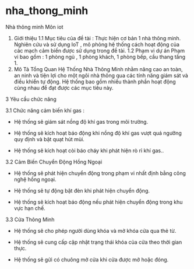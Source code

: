 # nha_thong_minh
Nhà thông minh Môn iot 
1. Giới thiệu
1.1 Mục tiêu của đề tài :
   Thực hiện cơ bản 1 nhà thông minh. Nghiên cứu và sử dụng IoT , mô phỏng hệ thống cách hoạt động của các mạch cảm biến được sử dụng trong đề tài.
1.2 Phạm vi dự án 
  Phạm vi bao gồm : 1 phòng ngủ , 1 phòng khách, 1 phòng bếp, cầu thang tầng 1.
2. Mô Tả Tổng Quan
Hệ Thống Nhà Thông Minh nhằm nâng cao an toàn, an ninh và tiện lợi cho một ngôi nhà thông qua các tính năng giám sát và điều khiển tự động. Hệ thống bao gồm nhiều thành phần hoạt động cùng nhau để đạt được các mục tiêu này.

3 Yêu cầu chức năng

3.1 Chức năng cảm biến khí gas :
- Hệ thống sẽ giám sát nồng độ khí gas trong môi trường.

- Hệ thống sẽ kích hoạt báo động khi nồng độ khí gas vượt quá ngưỡng quy định và bật quạt hút mùi.

- Hệ thống sẽ kích hoạt còi báo cháy  khi phát hiện rò rỉ khí gas..

3.2 Cảm Biến Chuyển Động Hồng Ngoại
- Hệ thống sẽ phát hiện chuyển động trong phạm vi nhất định bằng công nghệ hồng ngoại.

- Hệ thống sẽ tự động bật đèn khi phát hiện chuyển động.

- Hệ thống sẽ kích hoạt báo động nếu phát hiện chuyển động trong khu vực hạn chế.


3.3 Cửa Thông Minh
- Hệ thống sẽ cho phép người dùng khóa và mở khóa cửa qua thẻ từ.

- Hệ thống sẽ cung cấp cập nhật trạng thái khóa của cửa theo thời gian thực.

- Hệ thống sẽ gửi có chuông mở cửa khi cửa được mở hoặc đóng.


